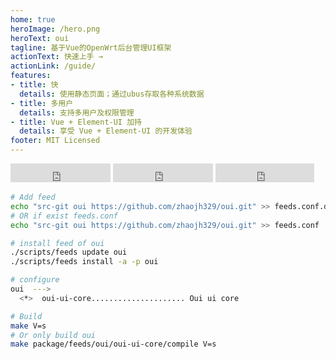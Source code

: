 ```yaml
---
home: true
heroImage: /hero.png
heroText: oui
tagline: 基于Vue的OpenWrt后台管理UI框架
actionText: 快速上手 →
actionLink: /guide/
features:
- title: 快
  details: 使用静态页面；通过ubus存取各种系统数据
- title: 多用户
  details: 支持多用户及权限管理
- title: Vue + Element-UI 加持
  details: 享受 Vue + Element-UI 的开发体验
footer: MIT Licensed
---
```


<iframe src="https://ghbtns.com/github-btn.html?user=zhaojh329&repo=oui&type=star&count=true&size=large" frameborder="0" scrolling="0" width="160px" height="30px"></iframe>
<iframe src="https://ghbtns.com/github-btn.html?user=zhaojh329&repo=oui&type=watch&count=true&size=large&v=2" frameborder="0" scrolling="0" width="160px" height="30px"></iframe>
<iframe src="https://ghbtns.com/github-btn.html?user=zhaojh329&repo=oui&type=fork&count=true&size=large" frameborder="0" scrolling="0" width="158px" height="30px"></iframe>

``` bash
# Add feed
echo "src-git oui https://github.com/zhaojh329/oui.git" >> feeds.conf.default
# OR if exist feeds.conf
echo "src-git oui https://github.com/zhaojh329/oui.git" >> feeds.conf

# install feed of oui
./scripts/feeds update oui
./scripts/feeds install -a -p oui

# configure
oui  --->
  <*>  oui-ui-core..................... Oui ui core

# Build
make V=s
# Or only build oui
make package/feeds/oui/oui-ui-core/compile V=s
```
